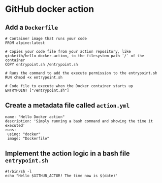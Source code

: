 # GitHub docker action

## Add a `Dockerfile`

```
# Container image that runs your code
FROM alpine:latest

# Copies your code file from your action repository, like qinkeith/hello-docker-action, to the filesystem path `/` of the container
COPY entrypoint.sh /entrypoint.sh

# Runs the command to add the execute permission to the entrypoint.sh
RUN chmod +x entrypoint.sh

# Code file to execute when the Docker container starts up
ENTRYPOINT ["/entrypoint.sh"]
```

## Create a metadata file called `action.yml`

```
name: "Hello Docker action"
description: 'Simply running a bash command and showing the time it executed'
runs:
 using: "docker"
 image: "Dockerfile"
```

## Implement the action logic in a bash file `entrypoint.sh`

```
#!/bin/sh -l
echo "Hello $GITHUB_ACTOR! The time now is $(date)"
```
